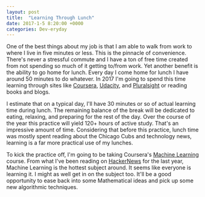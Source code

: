 ```yaml
---
layout: post
title:  "Learning Through Lunch"
date: 2017-1-5 8:20:00 +0000
categories: Dev-eryday
---
```


One of the best things about my job is that I am able to walk from work to where I live in five minutes or less. This is the pinnacle of convenience. There's never a stressful commute and I have a ton of free time created from not spending so much of it getting to/from work. Yet another benefit is the ability to go home for lunch. Every day I come home for lunch I have around 50 minutes to do whatever. In 2017 I'm going to spend this time learning through sites like [Coursera][csa], [Udacity][ud], and [Pluralsight][pl] or reading books and blogs.

I estimate that on a typical day, I'll have 30 minutes or so of actual learning time during lunch. The remaining balance of the break will be dedicated to eating, relaxing, and preparing for the rest of the day. Over the course of the year this practice will yield 120+ hours of active study. That's an impressive amount of time. Considering that before this practice, lunch time was mostly spent reading about the Chicago Cubs and technology news, learning is a far more practical use of my lunches.

To kick the practice off, I'm going to be taking Coursera's [Machine Learning][ml] course. From what I've been reading on [HackerNews][hn] for the last year, Machine Learning is the hottest subject around. It seems like everyone is learning it. I might as well get in on the subject too. It'll be a good opportunity to ease back into some Mathematical ideas and pick up some new algorithmic techniques.

[ml]: https://www.coursera.org/learn/machine-learning/
[hn]: https://news.ycombinator.com
[csa]: https://coursera.org
[ud]: https://udacity.com
[pl]: https://pluralsight.com